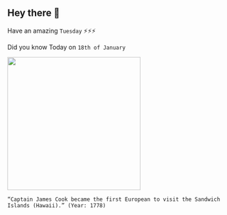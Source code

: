 ## Hey there 👋
Have an amazing `Tuesday` ⚡⚡⚡

Did you know Today on `18th of January`
 
 [<img src="https://upload.wikimedia.org/wikipedia/commons/thumb/7/76/Captainjamescookportrait.jpg/1280px-Captainjamescookportrait.jpg" width="300" />](https://en.wikipedia.org/wiki/James_Cook#:~:text=Cook%20travelled%20north%20and%20in%201778%20became%20the%20first%20European%20to%20begin%20formal%20contact%20with%20the%20Hawaiian%20Islands) 
 ```
“Captain James Cook became the first European to visit the Sandwich Islands (Hawaii).” (Year: 1778)
```
